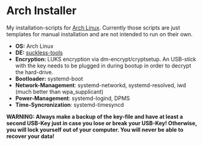 # Arch Installer

My installation-scripts for [Arch Linux](https://www.archlinux.org/).
Currently those scripts are just templates for manual installation and are not intended to run on their own.

- **OS:** Arch Linux
- **DE:** [suckless-tools](https://suckless.org/philosophy/)
- **Encryption:** LUKS encryption via dm-encrypt/cryptsetup.
An USB-stick with the key needs to be plugged in during bootup in order to decrypt the hard-drive.
- **Bootloader:** systemd-boot
- **Network-Management**: systemd-networkd, systemd-resolved, iwd (much better than wpa_supplicant)
- **Power-Management**: systemd-logind, DPMS
- **Time-Syncronization**: systemd-timesyncd

**WARNING: Always make a backup of the key-file and have at least a second USB-Key just in case you lose or break your USB-Key!
Otherwise, you will lock yourself out of your computer.
You will never be able to recover your data!**
